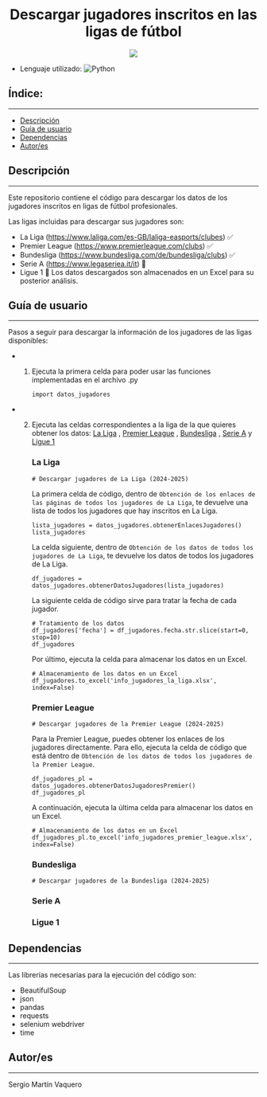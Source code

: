 <h1 align="center">Descargar jugadores inscritos en las ligas de fútbol</h1>
<p align="center"><img src="https://github.com/srgmrtnvqr/InfoJugadoresFutbol/blob/main/resultado_obtenido.JPG"/></p> 

- Lenguaje utilizado: ![Python](https://img.shields.io/badge/python-3670A0?style=for-the-badge&logo=python&logoColor=ffdd54) 

## Índice:
---

- [Descripción](#descripción)
- [Guía de usuario](#guía-de-usuario)
- [Dependencias](#dependencias)
- [Autor/es](#autores)


## Descripción
---
Este repositorio contiene el código para descargar los datos de los jugadores inscritos en ligas de fútbol profesionales.

Las ligas incluidas para descargar sus jugadores son: 
- La Liga (https://www.laliga.com/es-GB/laliga-easports/clubes) :white_check_mark:
- Premier League (https://www.premierleague.com/clubs) :white_check_mark:
- Bundesliga (https://www.bundesliga.com/de/bundesliga/clubs) :white_check_mark:
- Serie A (https://www.legaseriea.it/it) :construction:
- Ligue 1 :construction:
Los datos descargados son almacenados en un Excel para su posterior análisis.

## Guía de usuario
---
Pasos a seguir para descargar la información de los jugadores de las ligas disponibles:
- 1. Ejecuta la primera celda para poder usar las funciones implementadas en el archivo .py

      ```import datos_jugadores```

- 2. Ejecuta las celdas correspondientes a la liga de la que quieres obtener los datos:
     [La Liga](#la-liga) ,
     [Premier League](#premier-league) ,
     [Bundesliga](#bundesliga) ,
     [Serie A](#serie-a) y
     [Ligue 1](#ligue-1)

     ### La Liga
     `` # Descargar jugadores de La Liga (2024-2025) ``

     La primera celda de código, dentro de `` Obtención de los enlaces de las páginas de todos los jugadores de La Liga ``, te devuelve una lista de todos los jugadores que hay inscritos en La Liga.
     ```
     lista_jugadores = datos_jugadores.obtenerEnlacesJugadores()
     lista_jugadores
     ```

     La celda siguiente, dentro de `` Obtención de los datos de todos los jugadores de La Liga ``, te devuelve los datos de todos los jugadores de La Liga.
     ```
     df_jugadores = datos_jugadores.obtenerDatosJugadores(lista_jugadores)
     ```
     La siguiente celda de código sirve para tratar la fecha de cada jugador.
     ```
     # Tratamiento de los datos
     df_jugadores['fecha'] = df_jugadores.fecha.str.slice(start=0, stop=10)
     df_jugadores
     ```

     Por último, ejecuta la celda para almacenar los datos en un Excel.
     ```
     # Almacenamiento de los datos en un Excel
     df_jugadores.to_excel('info_jugadores_la_liga.xlsx', index=False)
     ```



     ### Premier League
     `` # Descargar jugadores de la Premier League (2024-2025) ``

     Para la Premier League, puedes obtener los enlaces de los jugadores directamente. Para ello, ejecuta la celda de código que está dentro de `` Obtención de los datos de todos los jugadores de la Premier League ``.
     ```
     df_jugadores_pl = datos_jugadores.obtenerDatosJugadoresPremier()
     df_jugadores_pl
     ```

     A continuación, ejecuta la última celda para almacenar los datos en un Excel.
     ```
     # Almacenamiento de los datos en un Excel
     df_jugadores_pl.to_excel('info_jugadores_premier_league.xlsx', index=False)  
     ```



     ### Bundesliga
     `` # Descargar jugadores de la Bundesliga (2024-2025) ``


     ### Serie A


     ### Ligue 1

     

## Dependencias
---
Las librerías necesarias para la ejecución del código son: 
- BeautifulSoup
- json 
- pandas 
- requests
- selenium webdriver
- time

## Autor/es
---
Sergio Martín Vaquero
